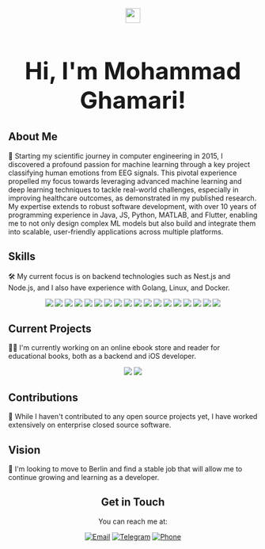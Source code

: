<div align="center">
  <img src="https://raw.githubusercontent.com/MartinHeinz/MartinHeinz/master/wave.gif" width="30px">
  <h1 style="font-size: 48px;">Hi, I'm Mohammad Ghamari!</h1>
</div>

## About Me

<p>🚀 Starting my scientific journey in computer engineering in 2015, I discovered a profound passion for machine learning through a key project classifying human emotions from EEG signals. This pivotal experience propelled my focus towards leveraging advanced machine learning and deep learning techniques to tackle real-world challenges, especially in improving healthcare outcomes, as demonstrated in my published research. My expertise extends to robust software development, with over 10 years of programming experience in Java, JS, Python, MATLAB, and Flutter, enabling me to not only design complex ML models but also build and integrate them into scalable, user-friendly applications across multiple platforms.</p>

## Skills

<p>🛠️ My current focus is on backend technologies such as Nest.js and Node.js, and I also have experience with Golang, Linux, and Docker.</p>

<p align="center">
  <img src="https://img.shields.io/badge/Java-%23ED8B00.svg?logo=openjdk&logoColor=white">
  <img src="https://img.shields.io/badge/Flutter-02569B?logo=flutter&logoColor=fff">
  <img src="https://img.shields.io/badge/Python-3776AB?logo=python&logoColor=fff">
  <img src="https://img.shields.io/badge/TypeScript-3178C6?logo=typescript&logoColor=fff">
  <img src="https://img.shields.io/badge/-Docker-2496ED?style=flat-square&logo=Docker&logoColor=white">
  <img src="https://custom-icon-badges.demolab.com/badge/Microsoft%20SQL%20Server-CC2927?logo=mssqlserver-white&logoColor=white">
  <img src="https://custom-icon-badges.demolab.com/badge/ETL-9370DB?logo=etl-logo&logoColor=fff">
  <img src="https://custom-icon-badges.demolab.com/badge/ETL-9370DB?logo=etl-logo&logoColor=fff">
  <img src="https://img.shields.io/badge/Google%20Colab-F9AB00?logo=googlecolab&logoColor=fff">
  <img src="https://custom-icon-badges.demolab.com/badge/Power%20BI-F1C912?logo=power-bi&logoColor=fff">
  <img src="https://custom-icon-badges.demolab.com/badge/Power%20BI-F1C912?logo=power-bi&logoColor=fff">
  <img src="https://img.shields.io/badge/Git-F05032?logo=git&logoColor=fff">
  <img src="https://img.shields.io/badge/Spring%20Boot-6DB33F?logo=springboot&logoColor=fff">
  <img src="https://img.shields.io/badge/Hibernate-59666C?logo=hibernate&logoColor=fff">
  <img src="https://img.shields.io/badge/Linux-FCC624?logo=linux&logoColor=black">
  <img src="https://img.shields.io/badge/Dart-%230175C2.svg?logo=dart&logoColor=white">
  <img src="https://img.shields.io/badge/Postgres-%23316192.svg?logo=postgresql&logoColor=white">
  <img src="https://img.shields.io/badge/Postgres-%23316192.svg?logo=postgresql&logoColor=white">
</p>

## Current Projects

<p>👨‍💻 I'm currently working on an online ebook store and reader for educational books, both as a backend and iOS developer.</p>

<p align="center">
  <a href="https://github.com/soroushfathi/ebookstore-backend"><img src="https://img.shields.io/badge/-Backend-181717?style=flat-square&logo=Node.js&logoColor=white"></a>
  <a href="https://github.com/soroushfathi/ebookstore-ios"><img src="https://img.shields.io/badge/-iOS-000000?style=flat-square&logo=Apple&logoColor=white"></a>
</p>

## Contributions

<p>🤝 While I haven't contributed to any open source projects yet, I have worked extensively on enterprise closed source software.</p>

## Vision

<p>🔮 I'm looking to move to Berlin and find a stable job that will allow me to continue growing and learning as a developer.</p>

<div align="center">
  <h2>Get in Touch</h2>
  <p>You can reach me at:</p>

<div align="center">
  <a href="mailto:soroushfathi3000@gmail.com"><img src="https://img.shields.io/badge/email-%23D14836.svg?&style=for-the-badge&logo=gmail&logoColor=white" alt="Email"></a>
  <a href="https://t.me/S3000_F"><img src="https://img.shields.io/badge/telegram-%232CA5E0.svg?&style=for-the-badge&logo=telegram&logoColor=white" alt="Telegram"></a>
  <a href="tel:+491799013876"><img src="https://img.shields.io/badge/phone-%230077B5.svg?&style=for-the-badge&logo=phone&logoColor=white" alt="Phone"></a>
</div>


</div>
